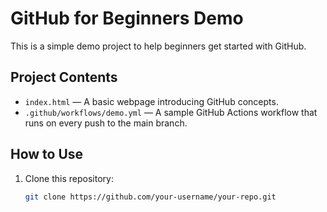 # GitHub for Beginners Demo

This is a simple demo project to help beginners get started with GitHub.

## Project Contents

- `index.html` — A basic webpage introducing GitHub concepts.
- `.github/workflows/demo.yml` — A sample GitHub Actions workflow that runs on every push to the main branch.

## How to Use

1. Clone this repository:
   ```bash
   git clone https://github.com/your-username/your-repo.git
